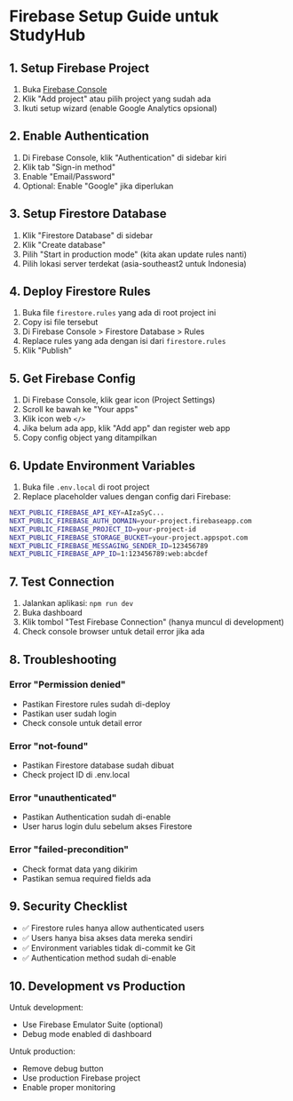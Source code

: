 # Firebase Setup Guide untuk StudyHub

## 1. Setup Firebase Project

1. Buka [Firebase Console](https://console.firebase.google.com/)
2. Klik "Add project" atau pilih project yang sudah ada
3. Ikuti setup wizard (enable Google Analytics opsional)

## 2. Enable Authentication

1. Di Firebase Console, klik "Authentication" di sidebar kiri
2. Klik tab "Sign-in method"
3. Enable "Email/Password"
4. Optional: Enable "Google" jika diperlukan

## 3. Setup Firestore Database

1. Klik "Firestore Database" di sidebar
2. Klik "Create database"
3. Pilih "Start in production mode" (kita akan update rules nanti)
4. Pilih lokasi server terdekat (asia-southeast2 untuk Indonesia)

## 4. Deploy Firestore Rules

1. Buka file `firestore.rules` yang ada di root project ini
2. Copy isi file tersebut
3. Di Firebase Console > Firestore Database > Rules
4. Replace rules yang ada dengan isi dari `firestore.rules`
5. Klik "Publish"

## 5. Get Firebase Config

1. Di Firebase Console, klik gear icon (Project Settings)
2. Scroll ke bawah ke "Your apps"
3. Klik icon web `</>`
4. Jika belum ada app, klik "Add app" dan register web app
5. Copy config object yang ditampilkan

## 6. Update Environment Variables

1. Buka file `.env.local` di root project
2. Replace placeholder values dengan config dari Firebase:

```bash
NEXT_PUBLIC_FIREBASE_API_KEY=AIzaSyC...
NEXT_PUBLIC_FIREBASE_AUTH_DOMAIN=your-project.firebaseapp.com
NEXT_PUBLIC_FIREBASE_PROJECT_ID=your-project-id
NEXT_PUBLIC_FIREBASE_STORAGE_BUCKET=your-project.appspot.com
NEXT_PUBLIC_FIREBASE_MESSAGING_SENDER_ID=123456789
NEXT_PUBLIC_FIREBASE_APP_ID=1:123456789:web:abcdef
```

## 7. Test Connection

1. Jalankan aplikasi: `npm run dev`
2. Buka dashboard
3. Klik tombol "Test Firebase Connection" (hanya muncul di development)
4. Check console browser untuk detail error jika ada

## 8. Troubleshooting

### Error "Permission denied"
- Pastikan Firestore rules sudah di-deploy
- Pastikan user sudah login
- Check console untuk detail error

### Error "not-found" 
- Pastikan Firestore database sudah dibuat
- Check project ID di .env.local

### Error "unauthenticated"
- Pastikan Authentication sudah di-enable
- User harus login dulu sebelum akses Firestore

### Error "failed-precondition"
- Check format data yang dikirim
- Pastikan semua required fields ada

## 9. Security Checklist

- ✅ Firestore rules hanya allow authenticated users
- ✅ Users hanya bisa akses data mereka sendiri
- ✅ Environment variables tidak di-commit ke Git
- ✅ Authentication method sudah di-enable

## 10. Development vs Production

Untuk development:
- Use Firebase Emulator Suite (optional)
- Debug mode enabled di dashboard

Untuk production:
- Remove debug button
- Use production Firebase project
- Enable proper monitoring
